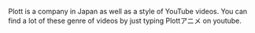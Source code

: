 Plott is a company in Japan as well as a style of YouTube videos. You can find a lot of these genre of videos by just typing Plottアニメ on youtube.